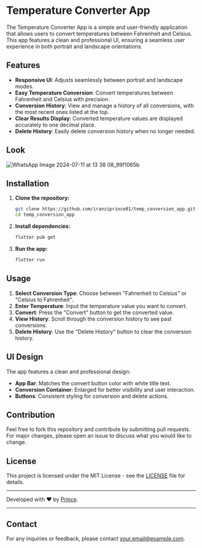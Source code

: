 # Temperature Converter App

The Temperature Converter App is a simple and user-friendly application that allows users to convert temperatures between Fahrenheit and Celsius. This app features a clean and professional UI, ensuring a seamless user experience in both portrait and landscape orientations.

## Features

- **Responsive UI**: Adjusts seamlessly between portrait and landscape modes.
- **Easy Temperature Conversion**: Convert temperatures between Fahrenheit and Celsius with precision.
- **Conversion History**: View and manage a history of all conversions, with the most recent ones listed at the top.
- **Clear Results Display**: Converted temperature values are displayed accurately to one decimal place.
- **Delete History**: Easily delete conversion history when no longer needed.

## Look
![WhatsApp Image 2024-07-11 at 13 38 08_99f1065b](https://github.com/iranziprince01/temperature_conversion_app/assets/116654088/7657fd6e-d3ac-4ce8-a810-79ae55de7838)


## Installation

1. **Clone the repository:**
    ```sh
    git clone https://github.com/iranziprince01/temp_conversion_app.git
    cd temp_conversion_app
    ```

2. **Install dependencies:**
    ```sh
    flutter pub get
    ```

3. **Run the app:**
    ```sh
    flutter run
    ```

## Usage

1. **Select Conversion Type**: Choose between "Fahrenheit to Celsius" or "Celsius to Fahrenheit".
2. **Enter Temperature**: Input the temperature value you want to convert.
3. **Convert**: Press the "Convert" button to get the converted value.
4. **View History**: Scroll through the conversion history to see past conversions.
5. **Delete History**: Use the "Delete History" button to clear the conversion history.

## UI Design

The app features a clean and professional design:
- **App Bar**: Matches the convert button color with white title text.
- **Conversion Container**: Enlarged for better visibility and user interaction.
- **Buttons**: Consistent styling for conversion and delete actions.

## Contribution

Feel free to fork this repository and contribute by submitting pull requests. For major changes, please open an issue to discuss what you would like to change.

## License

This project is licensed under the MIT License - see the [LICENSE](LICENSE) file for details.

---

Developed with ❤️ by [Prince](https://github.com/iranziprince01).

---

## Contact

For any inquiries or feedback, please contact [your.email@example.com](mailto:p.iranzi@alustudent.com).
